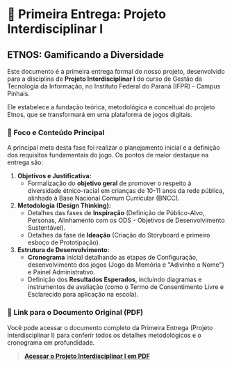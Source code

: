 # 📄 Primeira Entrega: Projeto Interdisciplinar I

## ETNOS: Gamificando a Diversidade

Este documento é a primeira entrega formal do nosso projeto, desenvolvido para a
disciplina de **Projeto Interdisciplinar I** do curso de Gestão da Tecnologia da
Informação, no Instituto Federal do Paraná (IFPR) - Campus Pinhais.

Ele estabelece a fundação teórica, metodológica e conceitual do projeto Etnos,
que se transformará em uma plataforma de jogos digitais.

### 📌 Foco e Conteúdo Principal

A principal meta desta fase foi realizar o planejamento inicial e a definição
dos requisitos fundamentais do jogo. Os pontos de maior destaque na entrega são:

1.  **Objetivos e Justificativa:**
    - Formalização do **objetivo geral** de promover o respeito à diversidade
      étnico-racial em crianças de 10-11 anos da rede pública, alinhado à Base
      Nacional Comum Curricular (BNCC).
2.  **Metodologia (Design Thinking):**
    - Detalhes das fases de **Inspiração** (Definição de Público-Alvo, Personas,
      Alinhamento com os ODS - Objetivos de Desenvolvimento Sustentável).
    - Detalhes da fase de **Ideação** (Criação do Storyboard e primeiro esboço
      de Prototipação).
3.  **Estrutura de Desenvolvimento:**
    - **Cronograma** inicial detalhando as etapas de Configuração,
      desenvolvimento dos jogos (Jogo da Memória e "Adivinhe o Nome") e Painel
      Administrativo.
    - Definição dos **Resultados Esperados**, incluindo diagramas e instrumentos
      de avaliação (como o Termo de Consentimento Livre e Esclarecido para
      aplicação na escola).

### 🔗 Link para o Documento Original (PDF)

Você pode acessar o documento completo da Primeira Entrega (Projeto
Interdisciplinar I) para conferir todos os detalhes metodológicos e o cronograma
em profundidade.

> **[Acessar o Projeto Interdisciplinar I em PDF](./2025-p1.pdf)**
